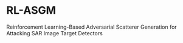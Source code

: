 # RL-ASGM
Reinforcement Learning-Based Adversarial Scatterer Generation for Attacking SAR Image Target Detectors
